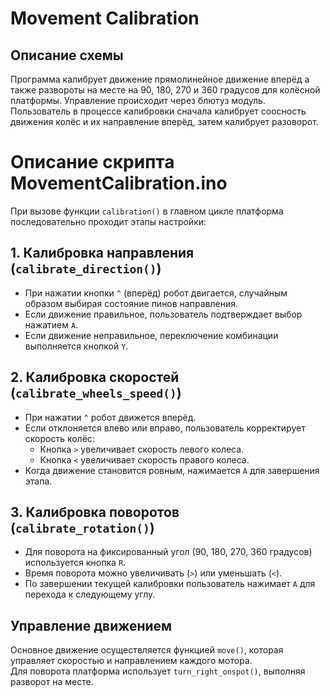 # Movement Calibration


## Описание схемы

Программа калибрует движение прямолинейное движение вперёд а также развороты на месте на 90, 180, 270 и 360 градусов для колёсной платформы. Управление происходит через блютуз модуль.
Пользователь в процессе калибровки сначала калибрует соосность движения колёс и их направление вперёд, затем калибрует разоворот.

# Описание скрипта MovementCalibration.ino  
При вызове функции `calibration()` в главном цикле платформа последовательно проходит этапы настройки:  
## 1. Калибровка направления (`calibrate_direction()`)  
- При нажатии кнопки `^` (вперёд) робот двигается, случайным образом выбирая состояние пинов направления.  
- Если движение правильное, пользователь подтверждает выбор нажатием `A`.  
- Если движение неправильное, переключение комбинации выполняется кнопкой `Y`.  

## 2. Калибровка скоростей (`calibrate_wheels_speed()`)  
- При нажатии `^` робот движется вперёд.  
- Если отклоняется влево или вправо, пользователь корректирует скорость колёс:  
  - Кнопка `>` увеличивает скорость левого колеса.  
  - Кнопка `<` увеличивает скорость правого колеса.  
- Когда движение становится ровным, нажимается `A` для завершения этапа.  

## 3. Калибровка поворотов (`calibrate_rotation()`)  
- Для поворота на фиксированный угол (90, 180, 270, 360 градусов) используется кнопка `R`.  
- Время поворота можно увеличивать (`>`) или уменьшать (`<`).  
- По завершении текущей калибровки пользователь нажимает `A` для перехода к следующему углу.  

## Управление движением  
Основное движение осуществляется функцией `move()`, которая управляет скоростью и направлением каждого мотора.  
Для поворота платформа использует `turn_right_onspot()`, выполняя разворот на месте. 

